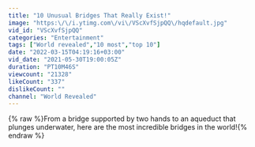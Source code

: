 ```yaml
---
title: "10 Unusual Bridges That Really Exist!"
image: "https:\/\/i.ytimg.com\/vi\/VScXvfSjpQQ\/hqdefault.jpg"
vid_id: "VScXvfSjpQQ"
categories: "Entertainment"
tags: ["World revealed","10 most","top 10"]
date: "2022-03-15T04:19:16+03:00"
vid_date: "2021-05-30T19:00:05Z"
duration: "PT10M46S"
viewcount: "21328"
likeCount: "337"
dislikeCount: ""
channel: "World Revealed"
---
```

{% raw %}From a bridge supported by two hands to an aqueduct that plunges underwater, here are the most incredible bridges in the world!{% endraw %}
